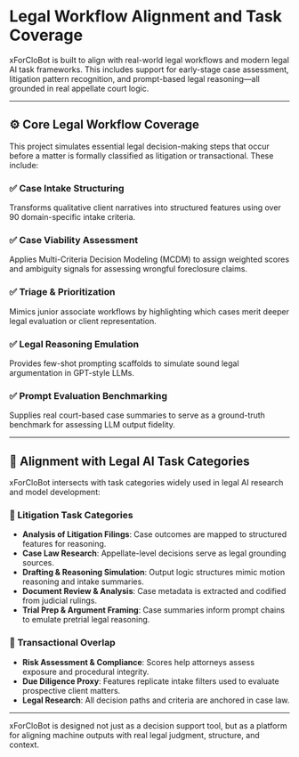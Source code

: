 # Legal Workflow Alignment and Task Coverage

xForCloBot is built to align with real-world legal workflows and modern legal AI task frameworks. This includes support for early-stage case assessment, litigation pattern recognition, and prompt-based legal reasoning—all grounded in real appellate court logic.

---

## ⚙️ Core Legal Workflow Coverage

This project simulates essential legal decision-making steps that occur before a matter is formally classified as litigation or transactional. These include:

### ✅ Case Intake Structuring
Transforms qualitative client narratives into structured features using over 90 domain-specific intake criteria.

### ✅ Case Viability Assessment
Applies Multi-Criteria Decision Modeling (MCDM) to assign weighted scores and ambiguity signals for assessing wrongful foreclosure claims.

### ✅ Triage & Prioritization
Mimics junior associate workflows by highlighting which cases merit deeper legal evaluation or client representation.

### ✅ Legal Reasoning Emulation
Provides few-shot prompting scaffolds to simulate sound legal argumentation in GPT-style LLMs.

### ✅ Prompt Evaluation Benchmarking
Supplies real court-based case summaries to serve as a ground-truth benchmark for assessing LLM output fidelity.

---

## 🧾 Alignment with Legal AI Task Categories

xForCloBot intersects with task categories widely used in legal AI research and model development:

### 🔹 Litigation Task Categories
- **Analysis of Litigation Filings**: Case outcomes are mapped to structured features for reasoning.
- **Case Law Research**: Appellate-level decisions serve as legal grounding sources.
- **Drafting & Reasoning Simulation**: Output logic structures mimic motion reasoning and intake summaries.
- **Document Review & Analysis**: Case metadata is extracted and codified from judicial rulings.
- **Trial Prep & Argument Framing**: Case summaries inform prompt chains to emulate pretrial legal reasoning.

### 🔹 Transactional Overlap
- **Risk Assessment & Compliance**: Scores help attorneys assess exposure and procedural integrity.
- **Due Diligence Proxy**: Features replicate intake filters used to evaluate prospective client matters.
- **Legal Research**: All decision paths and criteria are anchored in case law.

---

xForCloBot is designed not just as a decision support tool, but as a platform for aligning machine outputs with real legal judgment, structure, and context.
